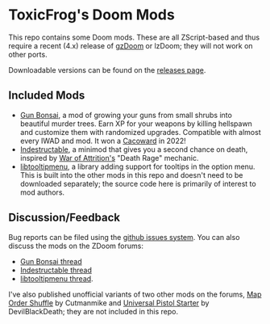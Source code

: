 # ToxicFrog's Doom Mods

This repo contains some Doom mods. These are all ZScript-based and thus require a recent (4.x) release of [gzDoom](https://zdoom.org/downloads) or lzDoom; they will not work on other ports.

Downloadable versions can be found on the [releases page](https://github.com/ToxicFrog/doom-mods/releases).

## Included Mods

- [Gun Bonsai](gun-bonsai/), a mod of growing your guns from small shrubs into beautiful murder trees. Earn XP for your weapons by killing hellspawn and customize them with randomized upgrades. Compatible with almost every IWAD and mod. It won a [Cacoward](https://www.doomworld.com/cacowards/2022/gameplay/) in 2022!
- [Indestructable](indestructable/), a minimod that gives you a second chance on death, inspired by [War of Attrition's](https://fissile.duke4.net/fissile_attrition.html) "Death Rage" mechanic.
- [libtooltipmenu](libtooltipmenu/), a library adding support for tooltips in the option menu. This is built into the other mods in this repo and doesn't need to be downloaded separately; the source code here is primarily of interest to mod authors.

## Discussion/Feedback

Bug reports can be filed using the [github issues system](/ToxicFrog/doom-mods/issues). You can also discuss the mods on the ZDoom forums:
- [Gun Bonsai thread](https://forum.zdoom.org/viewtopic.php?t=76080)
- [Indestructable thread](https://forum.zdoom.org/viewtopic.php?t=76074)
- [libtooltipmenu thread](https://forum.zdoom.org/viewtopic.php?t=76058).

I've also published unofficial variants of two other mods on the forums, [Map Order Shuffle](https://forum.zdoom.org/viewtopic.php?p=1225774#p1225774) by Cutmanmike and [Universal Pistol Starter](https://forum.zdoom.org/viewtopic.php?t=71333&p=1225453#p1225453) by DevilBlackDeath; they are not included in this repo.
